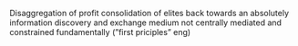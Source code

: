 Disaggregation of profit consolidation of elites back towards an absolutely information discovery and exchange medium not centrally mediated and constrained fundamentally (”first priciples” eng)